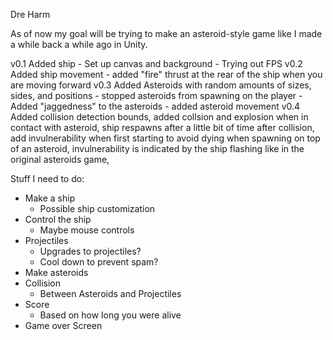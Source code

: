 Dre Harm

As of now my goal will be trying to make an asteroid-style game like I made a while back a while ago in Unity.

v0.1 Added ship - Set up canvas and background - Trying out FPS 
v0.2 Added ship movement - added "fire" thrust at the rear of the ship when you are moving forward 
v0.3 Added Asteroids with random amounts of sizes, sides, and positions - stopped asteroids from spawning on the player - 
Added "jaggedness" to the asteroids - added asteroid movement 
v0.4 Added collision detection bounds, added collsion and explosion when in contact with asteroid, ship respawns after a little bit of time after collision, add invulnerability when first starting to avoid dying when spawning on top of an asteroid, invulnerability is indicated by the ship flashing like in the original asteroids game, 

Stuff I need to do: 
- Make a ship
    - Possible ship customization
- Control the ship 
    - Maybe mouse controls
- Projectiles
    - Upgrades to projectiles?
    - Cool down to prevent spam?
- Make asteroids
- Collision
    - Between Asteroids and Projectiles
- Score 
    - Based on how long you were alive
- Game over Screen



